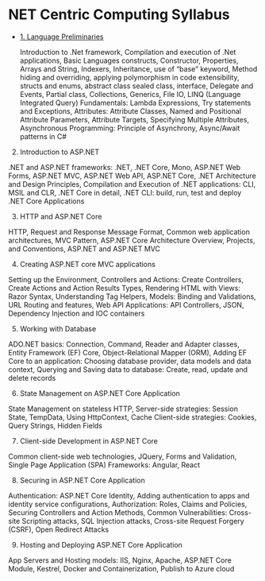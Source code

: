 # NET Centric Computing Syllabus

+ [1. Language Preliminaries](unit-1.md)

    Introduction to .Net framework,
    Compilation and execution of .Net applications, Basic Languages constructs, Constructor, Properties, Arrays and String, Indexers, Inheritance, use of “base” keyword, Method hiding and overriding, applying polymorphism in code extensibility, structs and enums, abstract class sealed class, interface, Delegate and Events, Partial class, Collections, Generics, File IO, LINQ (Language Integrated Query) Fundamentals: Lambda Expressions, Try statements and Exceptions, Attributes: Attribute Classes, Named and Positional Attribute Parameters, Attribute Targets, Specifying Multiple Attributes, Asynchronous Programming: Principle of Asynchrony, Async/Await patterns in C#

2. Introduction to ASP.NET

.NET and ASP.NET frameworks: .NET, .NET Core, Mono, ASP.NET Web Forms, ASP.NET MVC, ASP.NET Web API, ASP.NET Core, .NET Architecture and Design Principles, Compilation and Execution of .NET applications: CLI, MSIL and CLR, .NET Core in detail, .NET CLI: build, run, test and deploy .NET Core Applications

3. HTTP and ASP.NET Core

HTTP, Request and Response Message Format, Common web application architectures, MVC Pattern, ASP.NET Core Architecture Overview, Projects, and Conventions, ASP.NET and ASP.NET MVC

4. Creating ASP.NET core MVC applications

Setting up the Environment, Controllers and Actions: Create Controllers, Create Actions and Action Results Types, Rendering HTML with Views: Razor Syntax, Understanding Tag Helpers, Models: Binding and Validations, URL Routing and features, Web API Applications: API Controllers, JSON, Dependency Injection and IOC containers

5. Working with Database

ADO.NET basics: Connection, Command, Reader and Adapter classes, Entity Framework (EF) Core, Object-Relational Mapper (ORM), Adding EF Core to an application: Choosing database provider, data models and data context, Querying and Saving data to database: Create, read, update and delete records

6. State Management on ASP.NET Core Application

State Management on stateless HTTP, Server-side strategies: Session State, TempData, Using HttpContext, Cache Client-side strategies: Cookies, Query Strings, Hidden Fields


7. Client-side Development in ASP.NET Core

Common client-side web technologies, JQuery, Forms and Validation, Single Page Application (SPA) Frameworks: Angular, React

8. Securing in ASP.NET Core Application

Authentication: ASP.NET Core Identity, Adding authentication to apps and identity service configurations, Authorization: Roles, Claims and Policies, Securing Controllers and Action Methods, Common Vulnerabilities: Cross-site Scripting attacks, SQL Injection attacks, Cross-site Request Forgery (CSRF), Open Redirect Attacks

9. Hosting and Deploying ASP.NET Core Application

App Servers and Hosting models: IIS, Nginx, Apache, ASP.NET Core Module, Kestrel, Docker and Containerization, Publish to Azure cloud
